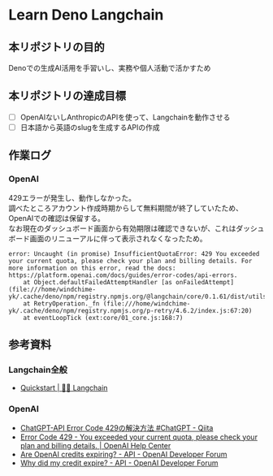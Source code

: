 # Learn Deno Langchain

## 本リポジトリの目的
Denoでの生成AI活用を手習いし、実務や個人活動で活かすため

## 本リポジトリの達成目標
- [ ] OpenAIないしAnthropicのAPIを使って、Langchainを動作させる
- [ ] 日本語から英語のslugを生成するAPIの作成

## 作業ログ
### OpenAI
429エラーが発生し、動作しなかった。  
調べたところアカウント作成時期からして無料期間が終了していたため、OpenAIでの確認は保留する。  
なお現在のダッシュボード画面から有効期限は確認できないが、これはダッシュボード画面のリニューアルに伴って表示されなくなったため。

``` log
error: Uncaught (in promise) InsufficientQuotaError: 429 You exceeded your current quota, please check your plan and billing details. For more information on this error, read the docs: https://platform.openai.com/docs/guides/error-codes/api-errors.
    at Object.defaultFailedAttemptHandler [as onFailedAttempt] (file:///home/windchime-yk/.cache/deno/npm/registry.npmjs.org/@langchain/core/0.1.61/dist/utils/async_caller.js:33:21)
    at RetryOperation._fn (file:///home/windchime-yk/.cache/deno/npm/registry.npmjs.org/p-retry/4.6.2/index.js:67:20)
    at eventLoopTick (ext:core/01_core.js:168:7)
```

## 参考資料
### Langchain全般
- [Quickstart | 🦜️🔗 Langchain](https://js.langchain.com/docs/get_started/quickstart)

### OpenAI
- [ChatGPT-API Error Code 429の解決方法 #ChatGPT - Qiita](https://qiita.com/Keichan_15/items/b1aac09f77c6f8580113)
- [Error Code 429 - You exceeded your current quota, please check your plan and billing details. | OpenAI Help Center](https://help.openai.com/en/articles/6891831-error-code-429-you-exceeded-your-current-quota-please-check-your-plan-and-billing-details)
- [Are OpenAI credits expiring? - API - OpenAI Developer Forum](https://community.openai.com/t/are-openai-credits-expiring/511215)
- [Why did my credit expire? - API - OpenAI Developer Forum](https://community.openai.com/t/why-did-my-credit-expire/118776/19)
